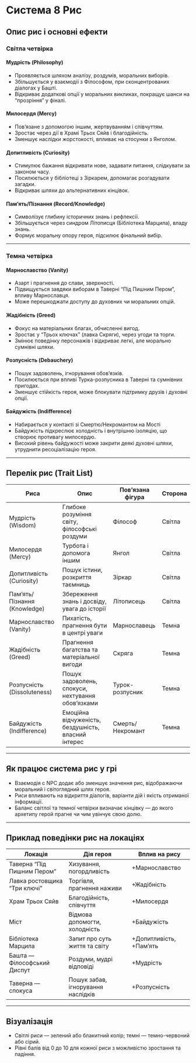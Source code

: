 # Система 8 Рис

## Опис рис і основні ефекти

### Світла четвірка

#### Мудрість (Philosophy)
- Проявляється шляхом аналізу, роздумів, моральних виборів.
- Збільшується у взаємодії з Філософом, при сконцентрованих діалогах у Башті.
- Відкриває додаткові опції у моральних викликах, покращує шанси на “прозріння” у фіналі.

#### Милосердя (Mercy)
- Пов’язане з допомогою іншим, жертвуванням і співчуттям.
- Зростає через дії в Храмі Трьох Сяйв і благодійність.
- Зменшує наслідки жорстокості, впливає на стосунки з Янголом.

#### Допитливість (Curiosity)
- Стимулює бажання відкривати нове, задавати питання, слідкувати за законом часу.
- Посилюється у бібліотеці з Зіркарем, допомагає розгадувати загадки.
- Відкриває шляхи до альтернативних кінцівок.

#### Пам’ять/Пізнання (Record/Knowledge)
- Символізує глибину історичних знань і рефлексії.
- Збільшується через синдром Літописця (Бібліотека Марцила), владу знань.
- Формує моральну опору героя, підсилює фінальний вибір.

---

### Темна четвірка

#### Марнославство (Vanity)
- Азарт і прагнення до слави, зверхності.
- Підвищується завдяки виборам в Таверні “Під Пишним Пером”, впливу Марнославця.
- Може перешкоджати доступу до духовних чи моральних опцій.

#### Жадібність (Greed)
- Фокус на матеріальних благах, обчисленні вигод.
- Зростає у “Трьох ключах” (лавка Скряги), через угоди та торги.
- Змінює поведінку персонажів і відкриває легкі, але морально сумнівні шляхи.

#### Розпусність (Debauchery)
- Пошук задоволень, ігнорування обов’язків.
- Посилюється при впливі Турка-розпусника в Таверні та сумнівних пригодах.
- Зменшує стійкість героя, може блокувати підтримку друзів і духовні опції.

#### Байдужість (Indifference)
- Набирається у контакті зі Смертю/Некромантом на Мості
- Байдужість підкреслює холодність і внутрішню ізоляцію, що створює противагу милосердю.
- Високий рівень байдужості може закрити деякі духовні шляхи, утруднити ресоціалізацію героя.

---

## Перелік рис (Trait List)

| Риса                        | Опис                                         | Пов’язана фігура      | Сторона   |
|-----------------------------|----------------------------------------------|-----------------------|-----------|
| Мудрість (Wisdom)           | Глибоке розуміння світу, філософські роздуми | Філософ               | Світла    |
| Милосердя (Mercy)           | Турбота і допомога іншим                     | Янгол                 | Світла    |
| Допитливість (Curiosity)    | Пошук істини, розкриття таємниць             | Зіркар                | Світла    |
| Пам’ять/Пізнання (Knowledge)| Збереження знань і досвіду, увага до історії | Літописець            | Світла    |
| Марнославство (Vanity)      | Пихатість, прагнення бути в центрі уваги      | Марнославець          | Темна     |
| Жадібність (Greed)          | Прагнення багатства та матеріальної вигоди    | Скряга                | Темна     |
| Розпусність (Dissoluteness) | Пошук задоволень, спокуси, нехтування обов’язками | Турок-розпусник   | Темна     |
| Байдужість (Indifference)   | Емоційна відчуженість, бездушність, власний інтерес | Смерть/Некромант | Темна     |

---

## Як працює система рис у грі

- Взаємодія с NPC додає або зменшує значення рис, відображаючи моральний і світоглядний шлях героя.
- Риси впливають на відкриття діалогів, варіанти дій і якість отриманої інформації.
- Баланс світлої та темної четвірки визначає кінцівку — до якого архетипу герой прагне чи чим увінчує свою долю.

---

## Приклад поведінки рис на локаціях

| Локація                        | Дія героя                       | Вплив на рису           |
|-------------------------------|---------------------------------|-------------------------|
| Таверна “Під Пишним Пером”    | Хизування, погордливість        | +Марнославство          |
| Лавка ростовщика “Три ключі”  | Торгівля, прагнення наживи      | +Жадібність             |
| Храм Трьох Сяйв               | Благодійність, співчуття        | +Милосердя              |
| Міст                          | Відмова допомогти, холодність   | +Байдужість             |
| Бібліотека Марцила            | Запит про суть життя та світу   | +Допитливість, +Пам’ять |
| Башта — Філософський Диспут   | Роздуми, мудрі відповіді        | +Мудрість               |
| Таверна — спокуса             | Пошук забав, ігнорування наслідків | +Розпусність            |

---

## Візуалізація

- Світлі риси — зелений або блакитний колір; темні — темно-червоний або сірий.
- Рівні балів від 0 до 10 для кожної риси з можливістю зростання та падіння.